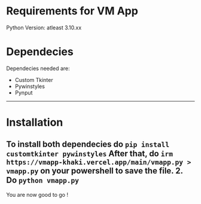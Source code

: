 # Requirements for VM App
Python Version: atleast 3.10.xx

# Dependecies
Dependecies needed are:
- Custom Tkinter
- Pywinstyles
- Pynput

---
# Installation

To install both dependecies do ```pip install customtkinter pywinstyles```
After that, do ```irm https://vmapp-khaki.vercel.app/main/vmapp.py > vmapp.py``` on your powershell to save the file.
2. Do ```python vmapp.py```
--
You are now good to go !

